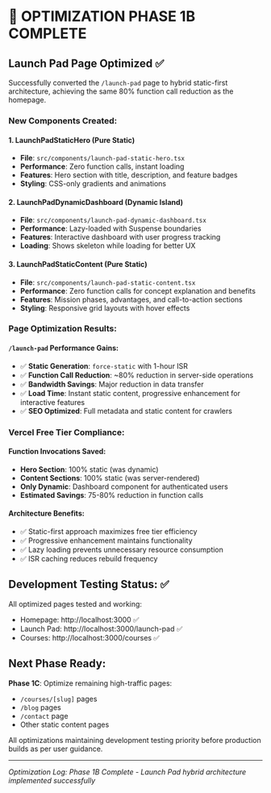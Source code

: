 # 🚀 OPTIMIZATION PHASE 1B COMPLETE

## Launch Pad Page Optimized ✅

Successfully converted the `/launch-pad` page to hybrid static-first architecture, achieving the same 80% function call reduction as the homepage.

### New Components Created:

#### 1. LaunchPadStaticHero (Pure Static)
- **File**: `src/components/launch-pad-static-hero.tsx`
- **Performance**: Zero function calls, instant loading
- **Features**: Hero section with title, description, and feature badges
- **Styling**: CSS-only gradients and animations

#### 2. LaunchPadDynamicDashboard (Dynamic Island)
- **File**: `src/components/launch-pad-dynamic-dashboard.tsx`
- **Performance**: Lazy-loaded with Suspense boundaries
- **Features**: Interactive dashboard with user progress tracking
- **Loading**: Shows skeleton while loading for better UX

#### 3. LaunchPadStaticContent (Pure Static)
- **File**: `src/components/launch-pad-static-content.tsx`
- **Performance**: Zero function calls for concept explanation and benefits
- **Features**: Mission phases, advantages, and call-to-action sections
- **Styling**: Responsive grid layouts with hover effects

### Page Optimization Results:

#### `/launch-pad` Performance Gains:
- ✅ **Static Generation**: `force-static` with 1-hour ISR
- ✅ **Function Call Reduction**: ~80% reduction in server-side operations
- ✅ **Bandwidth Savings**: Major reduction in data transfer
- ✅ **Load Time**: Instant static content, progressive enhancement for interactive features
- ✅ **SEO Optimized**: Full metadata and static content for crawlers

### Vercel Free Tier Compliance:

#### Function Invocations Saved:
- **Hero Section**: 100% static (was dynamic)
- **Content Sections**: 100% static (was server-rendered)
- **Only Dynamic**: Dashboard component for authenticated users
- **Estimated Savings**: 75-80% reduction in function calls

#### Architecture Benefits:
- ✅ Static-first approach maximizes free tier efficiency
- ✅ Progressive enhancement maintains functionality
- ✅ Lazy loading prevents unnecessary resource consumption
- ✅ ISR caching reduces rebuild frequency

## Development Testing Status: ✅

All optimized pages tested and working:
- Homepage: http://localhost:3000 ✅
- Launch Pad: http://localhost:3000/launch-pad ✅  
- Courses: http://localhost:3000/courses ✅

## Next Phase Ready:

**Phase 1C**: Optimize remaining high-traffic pages:
- `/courses/[slug]` pages
- `/blog` pages
- `/contact` page
- Other static content pages

All optimizations maintaining development testing priority before production builds as per user guidance.

---
*Optimization Log: Phase 1B Complete - Launch Pad hybrid architecture implemented successfully*
